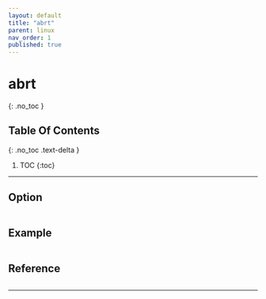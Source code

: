 ```yaml
---
layout: default
title: "abrt"
parent: linux
nav_order: 1
published: true
---
```

# abrt
{: .no_toc  }

## Table Of Contents
{: .no_toc .text-delta }

1. TOC
{:toc}

---
## Option

```

```

## Example
```

```
## Reference
```
```
---